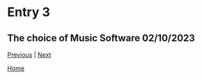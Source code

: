 # Entry 3
## The choice of Music Software 02/10/2023



[Previous](entry02.md) | [Next](entry04.md)

[Home](../README.md)